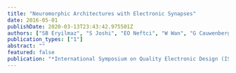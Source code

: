 ```yaml
---
title: "Neuromorphic Architectures with Electronic Synapses"
date: 2016-05-01
publishDate: 2020-03-13T23:43:42.975501Z
authors: ["SB Eryilmaz", "S Joshi", "EO Neftci", "W Wan", "G Cauwenberghs", "P Wong"]
publication_types: ["1"]
abstract: ""
featured: false
publication: "*International Symposium on Quality Electronic Design (ISQED)*"
---
```


